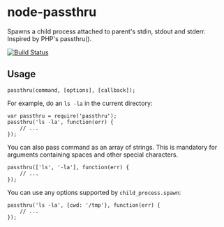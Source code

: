node-passthru
=============

Spawns a child process attached to parent's stdin, stdout and stderr.
Inspired by PHP's passthru().

[![Build Status](https://secure.travis-ci.org/laggyluke/node-passthru.png)](http://travis-ci.org/laggyluke/node-passthru)

Usage
-----

    passthru(command, [options], [callback]);

For example, do an `ls -la` in the current directory:

    var passthru = require('passthru');
    passthru('ls -la', function(err) {
        // ...
    });

You can also pass command as an array of strings.
This is mandatory for arguments containing spaces and other special characters.

    passthru(['ls', '-la'], function(err) {
        // ...
    });

You can use any options supported by `child_process.spawn`:

    passthru('ls -la', {cwd: '/tmp'}, function(err) {
        // ...
    });

